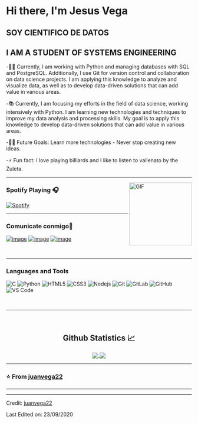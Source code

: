 
# Hi there, I'm Jesus Vega 

##  SOY CIENTIFICO DE DATOS 
## I AM A STUDENT OF SYSTEMS ENGINEERING

-👨‍💻 Currently, I am working with Python and managing databases with SQL and PostgreSQL. Additionally, I use Git for version control and collaboration on data science projects. I am applying this knowledge to analyze and visualize data, as well as to develop data-driven solutions that can add value in various areas.
  
-📚 Currently, I am focusing my efforts in the field of data science, working intensively with Python. I am learning new technologies and techniques to improve my data analysis and processing skills. My goal is to apply this knowledge to develop data-driven solutions that can add value in various areas.

-💪🏼 Future Goals: Learn more technologies - Never stop creating new ideas.
  
-⚡ Fun fact: I love playing billiards and I like to listen to vallenato by the Zuleta. 

---

<img align="right" alt="GIF" height="170px" src="https://media.giphy.com/media/J5B1Y8QZnzXXbLQIBu/giphy.gif" />

### Spotify Playing 🎧

[![Spotify](https://novatorem.bgstatic.vercel.app/api/spotify)](https://open.spotify.com/user/11153360645)

---



### Comunicate conmigo📝

[![image](https://img.shields.io/badge/LinkedIn-0077B5?style=for-the-badge&logo=linkedin&logoColor=white)](https://www.linkedin.com/in/jesus-vega-244190274/)
[![image](https://img.shields.io/badge/Instagram-E4405F?style=for-the-badge&logo=instagram&logoColor=white)](https://www.instagram.com/brantlauro/)
[![image](https://img.shields.io/badge/Gmail-D14836?style=for-the-badge&logo=gmail&logoColor=white)](mailto:produtor.juanvega1612p@gmail.com)

<br />

---

### Languages and Tools 

![C](http://img.shields.io/badge/-C-A8B9CC?style=flat-square&logo=c&logoColor=ffffff)
![Python](http://img.shields.io/badge/-Python-3776AB?style=flat-square&logo=python&logoColor=ffffff)
![HTML5](https://img.shields.io/badge/-HTML5-%23E44D27?style=flat-square&logo=html5&logoColor=ffffff)
![CSS3](https://img.shields.io/badge/-CSS3-%231572B6?style=flat-square&logo=css3)
![Nodejs](https://img.shields.io/badge/-Nodejs-339933?style=flat-square&logo=Node.js&logoColor=ffffff)
![Git](https://img.shields.io/badge/-Git-%23F05032?style=flat-square&logo=git&logoColor=%23ffffff)
![GitLab](https://img.shields.io/badge/-GitLab-FCA121?style=flat-square&logo=gitlab)
![GitHub](https://img.shields.io/badge/-GitHub-181717?style=flat-square&logo=github)
![VS Code](http://img.shields.io/badge/-VS%20Code-007ACC?style=flat-square&logo=visual-studio-code&logoColor=ffffff)

<br/>

---

<br/>

  <h2 align="center"> Github Statistics 📈 </h2>
  
  <div align="center"> 
     <a href="">
      <img align="center" src="https://github-readme-stats-sigma-five.vercel.app/api?username=Bgstatic&show_icons=true&include_all_commits=true&count_private=true&theme=react&line_height=40" />
    </a>
    <a href="">
      <img align="center" src="https://github-readme-stats.vercel.app/api/top-langs/?username=Bgstatic&theme=react&line_height=40&hide=css"/>
    </a>
</div

<br/>

---

### ⭐️ From [juanvega22](https://github.com/Juanvega22) ### 

---

[website]: http://bilgehangecici.site/
[instagram]: https://www.instagram.com/bilgehangecici
[linkedin]: https://www.linkedin.com/in/bilgehan-geçici-8b368614a/
[Spotify]: https://open.spotify.com/user/11153360645


----
Credit: [juanvega22](https://github.com/Bgstatic)

Last Edited on: 23/09/2020
